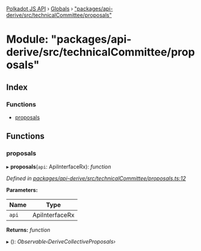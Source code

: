 [Polkadot JS API](../README.md) › [Globals](../globals.md) › ["packages/api-derive/src/technicalCommittee/proposals"](_packages_api_derive_src_technicalcommittee_proposals_.md)

# Module: "packages/api-derive/src/technicalCommittee/proposals"

## Index

### Functions

* [proposals](_packages_api_derive_src_technicalcommittee_proposals_.md#proposals)

## Functions

###  proposals

▸ **proposals**(`api`: ApiInterfaceRx): *function*

*Defined in [packages/api-derive/src/technicalCommittee/proposals.ts:12](https://github.com/polkadot-js/api/blob/2f78329738/packages/api-derive/src/technicalCommittee/proposals.ts#L12)*

**Parameters:**

Name | Type |
------ | ------ |
`api` | ApiInterfaceRx |

**Returns:** *function*

▸ (): *Observable‹DeriveCollectiveProposals›*
